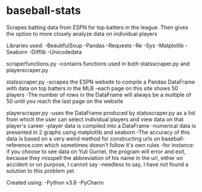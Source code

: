# baseball-stats
Scrapes batting data from ESPN for top batters in the league. Then gives the option to more closely analyze data on individual players

Libraries used:
  -BeautifulSoup
  -Pandas
  -Requests
  -Re
  -Sys
  -Matplotlib
  -Seaborn
  -Difflib
  -Unicodedata
  
scraperfunctions.py
  -contains functions used in both statsscraper.py and playerscraper.py
  
statsscraper.py
  -scrapes the ESPN website to compile a Pandas DataFrame with data on top batters in the MLB
  -each page on this site shows 50 players
  -The number of rows in the DataFrame will always be a multiple of 50 until you reach the last page on the website
  
playerscraper.py
  -uses the DataFrame produced by statsscraper.py as a list from which the user can select individual players and view data on that player's career
  -player data is compiled into a DataFrame
  -numerical data is presented in 2 graphs using matplotlib and seaborn
  -The accuracy of this data is based on a very weird method for constructing urls on baseball-reference.com which sometimes doesn't follow it's own rules
    -for instance: if you choose to see data on Yuli Gurriel, the program will error and exit, because they misspell the abbreviation of his name in the url, either on accident or     on purpose, I cannot say
    -needless to say, I have not found a solution to this problem yet
    

Created using:
  -Python v3.8
  -PyCharm
